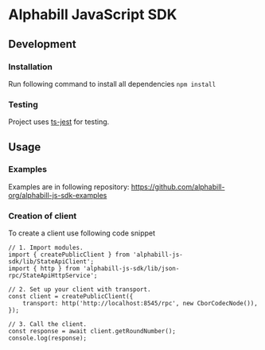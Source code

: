 # Alphabill JavaScript SDK

## Development

### Installation

Run following command to install all dependencies `npm install`

### Testing

Project uses [ts-jest](https://kulshekhar.github.io/ts-jest/) for testing.

## Usage

### Examples

Examples are in following repository:
https://github.com/alphabill-org/alphabill-js-sdk-examples

### Creation of client

To create a client use following code snippet

```
// 1. Import modules.
import { createPublicClient } from 'alphabill-js-sdk/lib/StateApiClient';
import { http } from 'alphabill-js-sdk/lib/json-rpc/StateApiHttpService';

// 2. Set up your client with transport.
const client = createPublicClient({
    transport: http('http://localhost:8545/rpc', new CborCodecNode()),
});

// 3. Call the client.
const response = await client.getRoundNumber();
console.log(response);
```

